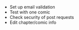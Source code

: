 - Set up email validation
- Test with one comic
- Check security of post requests
- Edit chapter/comic info